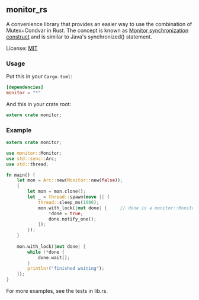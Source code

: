 ## monitor_rs
A convenience library that provides an easier way to use the combination of Mutex+Condvar in Rust. The concept is known as [Monitor synchronization construct](https://en.wikipedia.org/wiki/Monitor_%28synchronization%29) and is similar to Java's synchronized() statement.

License: [MIT](https://github.com/kirillkh/monitor_rs/blob/master/legal/mit.md)

### Usage
Put this in your `Cargo.toml`:

```toml
[dependencies]
monitor = "*"
```

And this in your crate root:
```rust
extern crate monitor;
```


### Example
```rust
extern crate monitor;

use monitor::Monitor;
use std::sync::Arc;
use std::thread;

fn main() {
    let mon = Arc::new(Monitor::new(false));
    {
        let mon = mon.clone();
        let _ = thread::spawn(move || {
            thread::sleep_ms(1000);
            mon.with_lock(|mut done| {     // done is a monitor::MonitorGuard<bool>
                *done = true;
                done.notify_one();
            });
        });
    }
    
    mon.with_lock(|mut done| {
        while !*done {
            done.wait();
        }
        println!("finished waiting");
    });
}
```

For more examples, see the tests in lib.rs.
